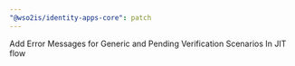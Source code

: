 ```yaml
---
"@wso2is/identity-apps-core": patch
---
```


Add Error Messages for Generic and Pending Verification Scenarios In JIT flow
